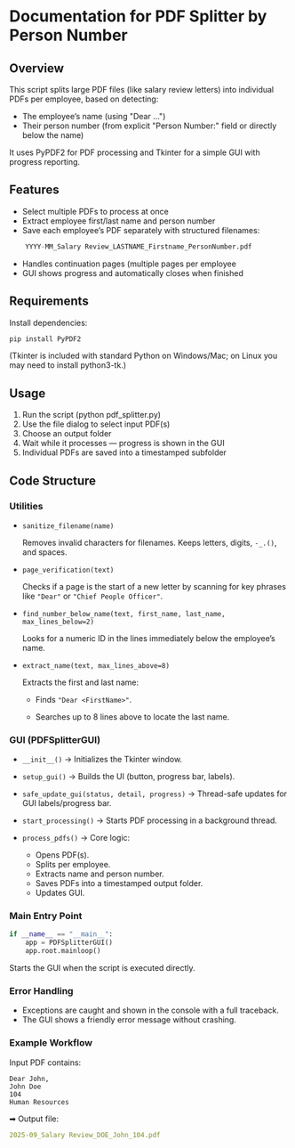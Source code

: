 # Documentation for PDF Splitter by Person Number

## Overview

This script splits large PDF files (like salary review letters) into individual PDFs per employee, based on detecting:

- The employee’s name (using "Dear ...")
- Their person number (from explicit "Person Number:" field or directly below the name)

It uses PyPDF2 for PDF processing and Tkinter for a simple GUI with progress reporting.

## Features

- Select multiple PDFs to process at once
- Extract employee first/last name and person number
- Save each employee’s PDF separately with structured filenames:

```py
	YYYY-MM_Salary Review_LASTNAME_Firstname_PersonNumber.pdf
```

- Handles continuation pages (multiple pages per employee
- GUI shows progress and automatically closes when finished

## Requirements
Install dependencies:

```bash
pip install PyPDF2
```
(Tkinter is included with standard Python on Windows/Mac; on Linux you may need to install python3-tk.)

## Usage

1. Run the script (python pdf_splitter.py)
2. Use the file dialog to select input PDF(s)
3. Choose an output folder
4. Wait while it processes — progress is shown in the GUI
5. Individual PDFs are saved into a timestamped subfolder

## Code Structure
### Utilities

- ``sanitize_filename(name)``

	Removes invalid characters for filenames. Keeps letters, digits, ``-_.()``, and spaces.

- ``page_verification(text)``

	Checks if a page is the start of a new letter by scanning for key phrases like ``"Dear"`` or ``"Chief People Officer"``.

- ``find_number_below_name(text, first_name, last_name, max_lines_below=2)``

	Looks for a numeric ID in the lines immediately below the employee’s name.

- ``extract_name(text, max_lines_above=8)``

	Extracts the first and last name:

	- Finds ``"Dear <FirstName>"``.

	- Searches up to 8 lines above to locate the last name.

### GUI (PDFSplitterGUI)

- ``__init__()`` → Initializes the Tkinter window.
- ``setup_gui()`` → Builds the UI (button, progress bar, labels).
- ``safe_update_gui(status, detail, progress)`` → Thread-safe updates for GUI labels/progress bar.
- ``start_processing()`` → Starts PDF processing in a background thread.

- ``process_pdfs()`` → Core logic:
	- Opens PDF(s).
	- Splits per employee.
	- Extracts name and person number.
	- Saves PDFs into a timestamped output folder.
	- Updates GUI.

### Main Entry Point
```py
if __name__ == "__main__":
    app = PDFSplitterGUI()
    app.root.mainloop()
```

Starts the GUI when the script is executed directly.

### Error Handling
- Exceptions are caught and shown in the console with a full traceback.
- The GUI shows a friendly error message without crashing.


### Example Workflow

Input PDF contains:

```nginx
Dear John,
John Doe
104
Human Resources
```

➡ Output file:

```yaml
2025-09_Salary Review_DOE_John_104.pdf
```